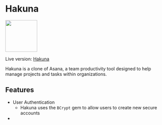 # Hakuna

<img src="https://github.com/addriv/Hakuna/blob/master/app/assets/images/hakuna_logo.png" width="100">

Live version: [Hakuna](https://hakuna-.herokuapp.com)

Hakuna is a clone of Asana, a team productivity tool designed to help manage projects and tasks within organizations.

## Features

* User Authentication
  * Hakuna uses the `BCrypt` gem to allow users to create new secure accounts
*

